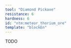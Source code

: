 ```yaml
---
tool: "Diamond Pickaxe"
resistance: 6
hardness: 6
id: "ntm:meteor_thorium_ore"
template: "blockEn"
---
```


TODO
